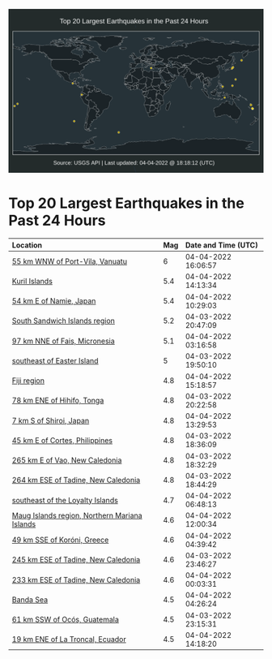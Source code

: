 ![Map](./map.png)

# Top 20 Largest Earthquakes in the Past 24 Hours

| Location | Mag | Date and Time (UTC) |
|:---|:---|:---|
| [55 km WNW of Port-Vila, Vanuatu](https://earthquake.usgs.gov/earthquakes/eventpage/usd000h551) | 6 | 04-04-2022 16:06:57 |
| [Kuril Islands](https://earthquake.usgs.gov/earthquakes/eventpage/us7000gzl0) | 5.4 | 04-04-2022 14:13:34 |
| [54 km E of Namie, Japan](https://earthquake.usgs.gov/earthquakes/eventpage/us7000gzjc) | 5.4 | 04-04-2022 10:29:03 |
| [South Sandwich Islands region](https://earthquake.usgs.gov/earthquakes/eventpage/us7000gzff) | 5.2 | 04-03-2022 20:47:09 |
| [97 km NNE of Fais, Micronesia](https://earthquake.usgs.gov/earthquakes/eventpage/us7000gzhf) | 5.1 | 04-04-2022 03:16:58 |
| [southeast of Easter Island](https://earthquake.usgs.gov/earthquakes/eventpage/us7000gzf2) | 5 | 04-03-2022 19:50:10 |
| [Fiji region](https://earthquake.usgs.gov/earthquakes/eventpage/us7000gzl6) | 4.8 | 04-04-2022 15:18:57 |
| [78 km ENE of Hihifo, Tonga](https://earthquake.usgs.gov/earthquakes/eventpage/us7000gzf8) | 4.8 | 04-03-2022 20:22:58 |
| [7 km S of Shiroi, Japan](https://earthquake.usgs.gov/earthquakes/eventpage/us7000gzkp) | 4.8 | 04-04-2022 13:29:53 |
| [45 km E of Cortes, Philippines](https://earthquake.usgs.gov/earthquakes/eventpage/us7000gzet) | 4.8 | 04-03-2022 18:36:09 |
| [265 km E of Vao, New Caledonia](https://earthquake.usgs.gov/earthquakes/eventpage/us7000gzez) | 4.8 | 04-03-2022 18:32:29 |
| [264 km ESE of Tadine, New Caledonia](https://earthquake.usgs.gov/earthquakes/eventpage/us7000gzeu) | 4.8 | 04-03-2022 18:44:29 |
| [southeast of the Loyalty Islands](https://earthquake.usgs.gov/earthquakes/eventpage/us7000gzi8) | 4.7 | 04-04-2022 06:48:13 |
| [Maug Islands region, Northern Mariana Islands](https://earthquake.usgs.gov/earthquakes/eventpage/us7000gzkb) | 4.6 | 04-04-2022 12:00:34 |
| [49 km SSE of Koróni, Greece](https://earthquake.usgs.gov/earthquakes/eventpage/us7000gzhn) | 4.6 | 04-04-2022 04:39:42 |
| [245 km ESE of Tadine, New Caledonia](https://earthquake.usgs.gov/earthquakes/eventpage/us7000gzgs) | 4.6 | 04-03-2022 23:46:27 |
| [233 km ESE of Tadine, New Caledonia](https://earthquake.usgs.gov/earthquakes/eventpage/us7000gzgv) | 4.6 | 04-04-2022 00:03:31 |
| [Banda Sea](https://earthquake.usgs.gov/earthquakes/eventpage/us7000gzhl) | 4.5 | 04-04-2022 04:26:24 |
| [61 km SSW of Ocós, Guatemala](https://earthquake.usgs.gov/earthquakes/eventpage/us7000gzgk) | 4.5 | 04-03-2022 23:15:31 |
| [19 km ENE of La Troncal, Ecuador](https://earthquake.usgs.gov/earthquakes/eventpage/us7000gzky) | 4.5 | 04-04-2022 14:18:20 |
